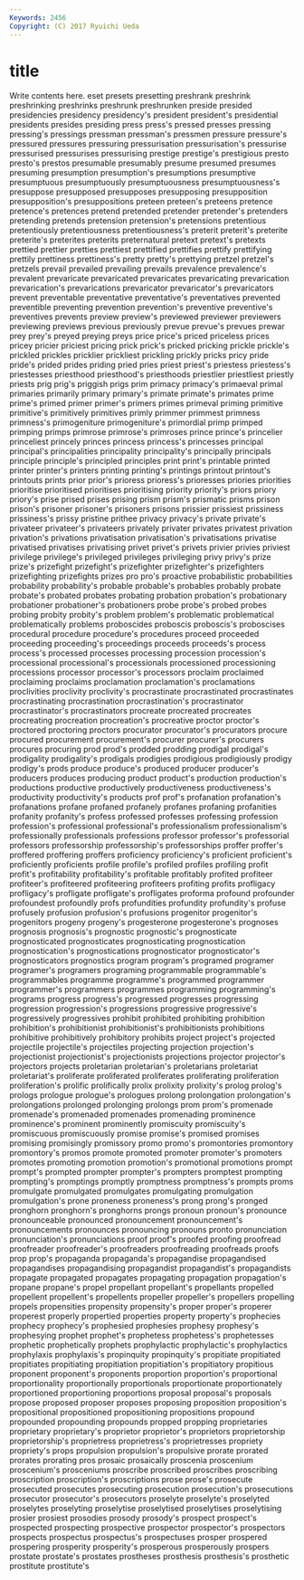 ```yaml
---
Keywords: 2456 
Copyright: (C) 2017 Ryuichi Ueda
---
```


# title

Write contents here.
eset presets presetting preshrank preshrink preshrinking preshrinks preshrunk preshrunken preside
presided presidencies presidency presidency's president president's presidential presidents presides presiding
press press's pressed presses pressing pressing's pressings pressman pressman's pressmen
pressure pressure's pressured pressures pressuring pressurisation pressurisation's pressurise pressurised pressurises
pressurising prestige prestige's prestigious presto presto's prestos presumable presumably presume
presumed presumes presuming presumption presumption's presumptions presumptive presumptuous presumptuously presumptuousness
presumptuousness's presuppose presupposed presupposes presupposing presupposition presupposition's presuppositions preteen preteen's
preteens pretence pretence's pretences pretend pretended pretender pretender's pretenders pretending
pretends pretension pretension's pretensions pretentious pretentiously pretentiousness pretentiousness's preterit preterit's
preterite preterite's preterites preterits preternatural pretext pretext's pretexts prettied prettier
pretties prettiest prettified prettifies prettify prettifying prettily prettiness prettiness's pretty
pretty's prettying pretzel pretzel's pretzels prevail prevailed prevailing prevails prevalence
prevalence's prevalent prevaricate prevaricated prevaricates prevaricating prevarication prevarication's prevarications prevaricator
prevaricator's prevaricators prevent preventable preventative preventative's preventatives prevented preventible preventing
prevention prevention's preventive preventive's preventives prevents preview preview's previewed previewer
previewers previewing previews previous previously prevue prevue's prevues prewar prey
prey's preyed preying preys price price's priced priceless prices pricey
pricier priciest pricing prick prick's pricked pricking prickle prickle's prickled
prickles pricklier prickliest prickling prickly pricks pricy pride pride's prided
prides priding pried pries priest priest's priestess priestess's priestesses priesthood
priesthood's priesthoods priestlier priestliest priestly priests prig prig's priggish prigs
prim primacy primacy's primaeval primal primaries primarily primary primary's primate
primate's primates prime prime's primed primer primer's primers primes primeval
priming primitive primitive's primitively primitives primly primmer primmest primness primness's
primogeniture primogeniture's primordial primp primped primping primps primrose primrose's primroses
prince prince's princelier princeliest princely princes princess princess's princesses principal
principal's principalities principality principality's principally principals principle principle's principled principles
print print's printable printed printer printer's printers printing printing's printings
printout printout's printouts prints prior prior's prioress prioress's prioresses priories
priorities prioritise prioritised prioritises prioritising priority priority's priors priory priory's
prise prised prises prising prism prism's prismatic prisms prison prison's
prisoner prisoner's prisoners prisons prissier prissiest prissiness prissiness's prissy pristine
prithee privacy privacy's private private's privateer privateer's privateers privately privater
privates privatest privation privation's privations privatisation privatisation's privatisations privatise privatised
privatises privatising privet privet's privets privier privies priviest privilege privilege's
privileged privileges privileging privy privy's prize prize's prizefight prizefight's prizefighter
prizefighter's prizefighters prizefighting prizefights prizes pro pro's proactive probabilistic probabilities
probability probability's probable probable's probables probably probate probate's probated probates
probating probation probation's probationary probationer probationer's probationers probe probe's probed
probes probing probity probity's problem problem's problematic problematical problematically problems
proboscides proboscis proboscis's proboscises procedural procedure procedure's procedures proceed proceeded
proceeding proceeding's proceedings proceeds proceeds's process process's processed processes processing
procession procession's processional processional's processionals processioned processioning processions processor processor's
processors proclaim proclaimed proclaiming proclaims proclamation proclamation's proclamations proclivities proclivity
proclivity's procrastinate procrastinated procrastinates procrastinating procrastination procrastination's procrastinator procrastinator's procrastinators
procreate procreated procreates procreating procreation procreation's procreative proctor proctor's proctored
proctoring proctors procurator procurator's procurators procure procured procurement procurement's procurer
procurer's procurers procures procuring prod prod's prodded prodding prodigal prodigal's
prodigality prodigality's prodigals prodigies prodigious prodigiously prodigy prodigy's prods produce
produce's produced producer producer's producers produces producing product product's production
production's productions productive productively productiveness productiveness's productivity productivity's products prof
prof's profanation profanation's profanations profane profaned profanely profanes profaning profanities
profanity profanity's profess professed professes professing profession profession's professional professional's
professionalism professionalism's professionally professionals professions professor professor's professorial professors professorship
professorship's professorships proffer proffer's proffered proffering proffers proficiency proficiency's proficient
proficient's proficiently proficients profile profile's profiled profiles profiling profit profit's
profitability profitability's profitable profitably profited profiteer profiteer's profiteered profiteering profiteers
profiting profits profligacy profligacy's profligate profligate's profligates proforma profound profounder
profoundest profoundly profs profundities profundity profundity's profuse profusely profusion profusion's
profusions progenitor progenitor's progenitors progeny progeny's progesterone progesterone's prognoses prognosis
prognosis's prognostic prognostic's prognosticate prognosticated prognosticates prognosticating prognostication prognostication's prognostications
prognosticator prognosticator's prognosticators prognostics program program's programed programer programer's programers
programing programmable programmable's programmables programme programme's programmed programmer programmer's programmers
programmes programming programming's programs progress progress's progressed progresses progressing progression
progression's progressions progressive progressive's progressively progressives prohibit prohibited prohibiting prohibition
prohibition's prohibitionist prohibitionist's prohibitionists prohibitions prohibitive prohibitively prohibitory prohibits project
project's projected projectile projectile's projectiles projecting projection projection's projectionist projectionist's
projectionists projections projector projector's projectors projects proletarian proletarian's proletarians proletariat
proletariat's proliferate proliferated proliferates proliferating proliferation proliferation's prolific prolifically prolix
prolixity prolixity's prolog prolog's prologs prologue prologue's prologues prolong prolongation
prolongation's prolongations prolonged prolonging prolongs prom prom's promenade promenade's promenaded
promenades promenading prominence prominence's prominent prominently promiscuity promiscuity's promiscuous promiscuously
promise promise's promised promises promising promisingly promissory promo promo's promontories
promontory promontory's promos promote promoted promoter promoter's promoters promotes promoting
promotion promotion's promotional promotions prompt prompt's prompted prompter prompter's prompters
promptest prompting prompting's promptings promptly promptness promptness's prompts proms promulgate
promulgated promulgates promulgating promulgation promulgation's prone proneness proneness's prong prong's
pronged pronghorn pronghorn's pronghorns prongs pronoun pronoun's pronounce pronounceable pronounced
pronouncement pronouncement's pronouncements pronounces pronouncing pronouns pronto pronunciation pronunciation's pronunciations
proof proof's proofed proofing proofread proofreader proofreader's proofreaders proofreading proofreads
proofs prop prop's propaganda propaganda's propagandise propagandised propagandises propagandising propagandist
propagandist's propagandists propagate propagated propagates propagating propagation propagation's propane propane's
propel propellant propellant's propellants propelled propellent propellent's propellents propeller propeller's
propellers propelling propels propensities propensity propensity's proper proper's properer properest
properly propertied properties property property's prophecies prophecy prophecy's prophesied prophesies
prophesy prophesy's prophesying prophet prophet's prophetess prophetess's prophetesses prophetic prophetically
prophets prophylactic prophylactic's prophylactics prophylaxis prophylaxis's propinquity propinquity's propitiate propitiated
propitiates propitiating propitiation propitiation's propitiatory propitious proponent proponent's proponents proportion
proportion's proportional proportionality proportionally proportionals proportionate proportionately proportioned proportioning proportions
proposal proposal's proposals propose proposed proposer proposes proposing proposition proposition's
propositional propositioned propositioning propositions propound propounded propounding propounds propped propping
proprietaries proprietary proprietary's proprietor proprietor's proprietors proprietorship proprietorship's proprietress proprietress's
proprietresses propriety propriety's props propulsion propulsion's propulsive prorate prorated prorates
prorating pros prosaic prosaically proscenia proscenium proscenium's prosceniums proscribe proscribed
proscribes proscribing proscription proscription's proscriptions prose prose's prosecute prosecuted prosecutes
prosecuting prosecution prosecution's prosecutions prosecutor prosecutor's prosecutors proselyte proselyte's proselyted
proselytes proselyting proselytise proselytised proselytises proselytising prosier prosiest prosodies prosody
prosody's prospect prospect's prospected prospecting prospective prospector prospector's prospectors prospects
prospectus prospectus's prospectuses prosper prospered prospering prosperity prosperity's prosperous prosperously
prospers prostate prostate's prostates prostheses prosthesis prosthesis's prosthetic prostitute prostitute's
